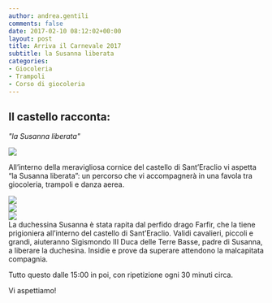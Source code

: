 ```yaml
---
author: andrea.gentili
comments: false
date: 2017-02-10 08:12:02+00:00
layout: post
title: Arriva il Carnevale 2017
subtitle: la Susanna liberata
categories:
- Giocoleria
- Trampoli
- Corso di giocoleria
---
```


## Il castello racconta:
*"la Susanna liberata"* 

<img src="http://www.ilcarnevale.net/wp-content/uploads/2015/08/castello-sant-eraclio.gif" class="center-block" />

All’interno della meravigliosa cornice del castello di Sant’Eraclio vi aspetta “la Susanna liberata”: un percorso che vi accompagnerà in una favola tra giocoleria, trampoli e danza aerea.
<div class="row">
<div class="col-sm-4"><img src="http://www.ilcarnevale.net/wp-content/uploads/2015/08/farfir.gif" class="center-block" /></div>
<div class="col-sm-4"><img src="http://www.ilcarnevale.net/wp-content/uploads/2015/08/susanna.gif" class="center-block" /></div>
<div class="col-sm-4"><img src="http://www.ilcarnevale.net/wp-content/uploads/2015/08/sigismondo.gif"  class="center-block" /></div>
</div>
La duchessina Susanna è stata rapita dal perfido drago Farfir, che la tiene prigioniera all’interno del castello di Sant’Eraclio.
Validi cavalieri, piccoli e grandi, aiuteranno Sigismondo III Duca delle Terre Basse, padre di Susanna, a liberare la duchesina.
Insidie e prove da superare attendono la malcapitata compagnia.



Tutto questo dalle 15:00 in poi, con ripetizione ogni 30 minuti circa.

Vi aspettiamo!

